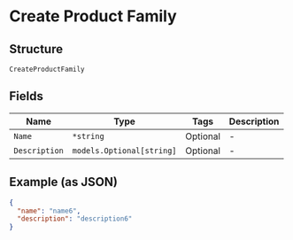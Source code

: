 
# Create Product Family

## Structure

`CreateProductFamily`

## Fields

| Name | Type | Tags | Description |
|  --- | --- | --- | --- |
| `Name` | `*string` | Optional | - |
| `Description` | `models.Optional[string]` | Optional | - |

## Example (as JSON)

```json
{
  "name": "name6",
  "description": "description6"
}
```


